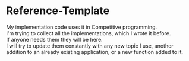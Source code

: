 # Reference-Template
My implementation code uses it in Competitive programming.
<br>
I'm trying to collect all the implementations, which I wrote it before. 
<br>
If anyone needs them they will be here.
<br>
I will try to update them constantly with any new topic I use, another addition to an already existing application, or a new function added to it.
